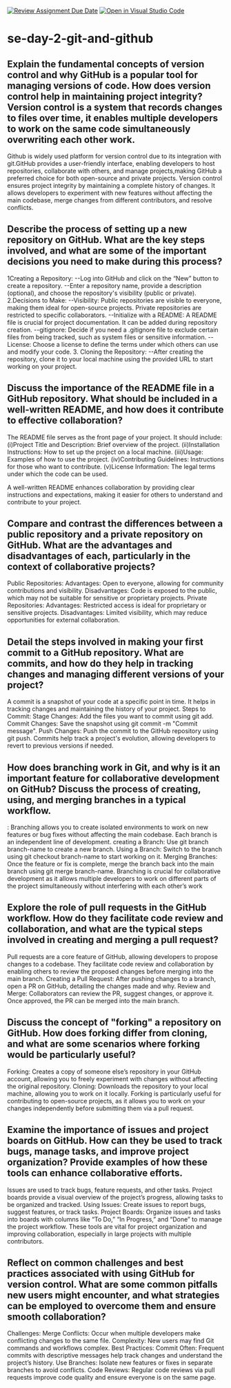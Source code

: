 [![Review Assignment Due Date](https://classroom.github.com/assets/deadline-readme-button-22041afd0340ce965d47ae6ef1cefeee28c7c493a6346c4f15d667ab976d596c.svg)](https://classroom.github.com/a/8wgCKhpZ)
[![Open in Visual Studio Code](https://classroom.github.com/assets/open-in-vscode-2e0aaae1b6195c2367325f4f02e2d04e9abb55f0b24a779b69b11b9e10269abc.svg)](https://classroom.github.com/online_ide?assignment_repo_id=15651571&assignment_repo_type=AssignmentRepo)
# se-day-2-git-and-github
## Explain the fundamental concepts of version control and why GitHub is a popular tool for managing versions of code. How does version control help in maintaining project integrity? Version control is a system that records changes to files over time, it enables multiple developers to work on the same code simultaneously overwriting each other work. 
Github is widely used platform for version control due to its integration with git.GitHub provides a user-friendly interface, enabling developers to host repositories, collaborate with others, and manage projects,making GitHub a preferred choice for both open-source and private projects.
Version control ensures project integrity by maintaining a complete history of changes. It allows developers to experiment with new features without affecting the main codebase, merge changes from different contributors, and resolve conflicts. 



## Describe the process of setting up a new repository on GitHub. What are the key steps involved, and what are some of the important decisions you need to make during this process?
1Creating a Repository:
--Log into GitHub and click on the “New” button to create a repository.
--Enter a repository name, provide a description (optional), and choose the repository's visibility (public or private).
2.Decisions to Make:
--Visibility: Public repositories are visible to everyone, making them ideal for open-source projects. Private repositories are restricted to specific collaborators.
--Initialize with a README: A README file is crucial for project documentation. It can be added during repository creation.
--gitignore: Decide if you need a .gitignore file to exclude certain files from being tracked, such as system files or sensitive information.
--License: Choose a license to define the terms under which others can use and modify your code.
3. Cloning the Repository:
--After creating the repository, clone it to your local machine using the provided URL to start working on your project.

## Discuss the importance of the README file in a GitHub repository. What should be included in a well-written README, and how does it contribute to effective collaboration?
The README file serves as the front page of your project.
 It should include:
(i)Project Title and Description: Brief overview of the project.
(ii)Installation Instructions: How to set up the project on a local machine.
(iii)Usage: Examples of how to use the project.
(iv)Contributing Guidelines: Instructions for those who want to contribute.
(v)License Information: The legal terms under which the code can be used.

A well-written README enhances collaboration by providing clear instructions and expectations, making it easier for others to understand and contribute to your project.

## Compare and contrast the differences between a public repository and a private repository on GitHub. What are the advantages and disadvantages of each, particularly in the context of collaborative projects?
Public Repositories:
Advantages: Open to everyone, allowing for community contributions and visibility.
Disadvantages: Code is exposed to the public, which may not be suitable for sensitive or proprietary projects.
Private Repositories:
Advantages: Restricted access is ideal for proprietary or sensitive projects.
Disadvantages: Limited visibility, which may reduce opportunities for external collaboration.

## Detail the steps involved in making your first commit to a GitHub repository. What are commits, and how do they help in tracking changes and managing different versions of your project?
A commit is a snapshot of your code at a specific point in time. It helps in tracking changes and maintaining the history of your project.
Steps to Commit:
Stage Changes: Add the files you want to commit using git add.
Commit Changes: Save the snapshot using git commit -m "Commit message".
Push Changes: Push the commit to the GitHub repository using git push.
Commits help track a project's evolution, allowing developers to revert to previous versions if needed.

## How does branching work in Git, and why is it an important feature for collaborative development on GitHub? Discuss the process of creating, using, and merging branches in a typical workflow.
: Branching allows you to create isolated environments to work on new features or bug fixes without affecting the main codebase. Each branch is an independent line of development.
creating a Branch:
Use git branch branch-name to create a new branch.
Using a Branch:
Switch to the branch using git checkout branch-name to start working on it.
Merging Branches:
Once the feature or fix is complete, merge the branch back into the main branch using git merge branch-name.
Branching is crucial for collaborative development as it allows multiple developers to work on different parts of the project simultaneously without interfering with each other’s work
## Explore the role of pull requests in the GitHub workflow. How do they facilitate code review and collaboration, and what are the typical steps involved in creating and merging a pull request?
Pull requests are a core feature of GitHub, allowing developers to propose changes to a codebase. They facilitate code review and collaboration by enabling others to review the proposed changes before merging into the main branch.
Creating a Pull Request:
After pushing changes to a branch, open a PR on GitHub, detailing the changes made and why.
Review and Merge:
Collaborators can review the PR, suggest changes, or approve it. Once approved, the PR can be merged into the main branch.

## Discuss the concept of "forking" a repository on GitHub. How does forking differ from cloning, and what are some scenarios where forking would be particularly useful?
Forking: Creates a copy of someone else’s repository in your GitHub account, allowing you to freely experiment with changes without affecting the original repository.
Cloning: Downloads the repository to your local machine, allowing you to work on it locally.
Forking is particularly useful for contributing to open-source projects, as it allows you to work on your changes independently before submitting them via a pull request.

## Examine the importance of issues and project boards on GitHub. How can they be used to track bugs, manage tasks, and improve project organization? Provide examples of how these tools can enhance collaborative efforts.
Issues are used to track bugs, feature requests, and other tasks. Project boards provide a visual overview of the project’s progress, allowing tasks to be organized and tracked.
Using Issues:
Create issues to report bugs, suggest features, or track tasks.
Project Boards:
Organize issues and tasks into boards with columns like “To Do,” “In Progress,” and “Done” to manage the project workflow.
These tools are vital for project organization and improving collaboration, especially in large projects with multiple contributors.
## Reflect on common challenges and best practices associated with using GitHub for version control. What are some common pitfalls new users might encounter, and what strategies can be employed to overcome them and ensure smooth collaboration?
Challenges:
Merge Conflicts: Occur when multiple developers make conflicting changes to the same file.
Complexity: New users may find Git commands and workflows complex.
Best Practices:
Commit Often: Frequent commits with descriptive messages help track changes and understand the project’s history.
Use Branches: Isolate new features or fixes in separate branches to avoid conflicts.
Code Reviews: Regular code reviews via pull requests improve code quality and ensure everyone is on the same page.
